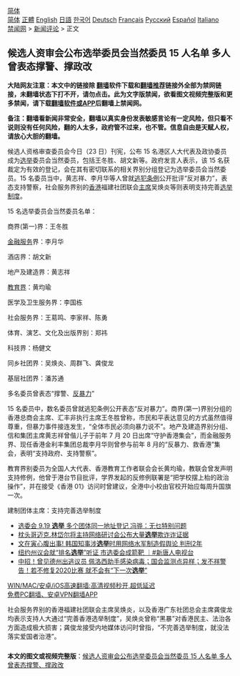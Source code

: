  <!-- 面包屑导航 --> <div class="breadcrumb"><!-- GTranslate: https://gtranslate.io/ -->  <div class="switcher notranslate">  <div class="selected">  <a href="#" onclick="return false;"> 简体</a>  </div>  <div class="option">  <a href="https://www.bannedbook.org" onclick="doGTranslate('zh-CN|zh-CN');jQuery('div.switcher div.selected a').html(jQuery(this).html());return false;" title="简体中文" class="nturl selected"> 简体</a>  <a href="https://www.bannedbook.org/zh-tw/" onclick="doGTranslate('zh-CN|zh-TW');jQuery('div.switcher div.selected a').html(jQuery(this).html());return false;" title="繁體中文" class="nturl"> 正體</a>  <a href="https://www.bannedbook.org/en/" onclick="doGTranslate('zh-CN|en');jQuery('div.switcher div.selected a').html(jQuery(this).html());return false;" title="English" class="nturl"> English</a>  <a href="https://www.bannedbook.org/ja/" onclick="doGTranslate('zh-CN|ja');jQuery('div.switcher div.selected a').html(jQuery(this).html());return false;" title="日本語" class="nturl"> 日語</a>  <a href="https://www.bannedbook.org/ko/" onclick="doGTranslate('zh-CN|ko');jQuery('div.switcher div.selected a').html(jQuery(this).html());return false;" title="한국어" class="nturl"> 한국어</a>  <a href="https://www.bannedbook.org/de/" onclick="doGTranslate('zh-CN|de');jQuery('div.switcher div.selected a').html(jQuery(this).html());return false;" title="Deutsch" class="nturl"> Deutsch</a>  <a href="https://www.bannedbook.org/fr/" onclick="doGTranslate('zh-CN|fr');jQuery('div.switcher div.selected a').html(jQuery(this).html());return false;" title="Français" class="nturl"> Français</a>  <a href="https://www.bannedbook.org/ru/" onclick="doGTranslate('zh-CN|ru');jQuery('div.switcher div.selected a').html(jQuery(this).html());return false;" title="Русский" class="nturl"> Русский</a>  <a href="https://www.bannedbook.org/es/" onclick="doGTranslate('zh-CN|es');jQuery('div.switcher div.selected a').html(jQuery(this).html());return false;" title="Español" class="nturl"> Español</a>  <a href="https://www.bannedbook.org/it/" onclick="doGTranslate('zh-CN|it');jQuery('div.switcher div.selected a').html(jQuery(this).html());return false;" title="Italiano" class="nturl"> Italiano</a>  </div>  </div>      <div class='breadcrumb-sub'><!-- Breadcrumb NavXT 6.3.0 --> <a href="https://www.bannedbook.org/" class="home">禁闻网</a> &gt; <a href="https://www.bannedbook.org/bnews/comments/" class="category">新闻评论</a> &gt; 正文</div></div><h2>候选人资审会公布选举委员会当然委员 15 人名单 多人曾表态撑警、撑政改</h2> <p class="notice"><b>大陆网友注意：本文中的链接除 <a href="https://github.com/bannedbook/fanqiang" >翻墙</a>软件下载和<a href="https://github.com/killgcd/justmysocks/blob/master/README.md">翻墙推荐</a>链接外全部为禁网链接，未翻墙状态下打不开，请勿点击。此为文字版禁闻，欲看图文视频完整版和更多禁闻，请下载<a href="https://github.com/bannedbook/fanqiang">翻墙软件或APP</a>后翻墙上禁闻网。</p><p>备注：翻墙看新闻非常安全，翻墙以真实身份发表敏感言论有一定风险，但只看不说则没有任何风险，翻的人太多，政府管不过来，也不管。信息自由是天赋人权，请放心大胆的翻墙。</b></p>  <div class="entry">  <p>候选人资格审查委员会今日（23 日）刊宪，公布 15 名港区人大代表及政协委员成为<a href="https://www.bannedbook.org/bnews/tag/%e9%80%89%e4%b8%be/" class="st_tag internal_tag" rel="tag" title="标签 选举 下的日志">选举</a>委员会当然委员，包括王冬胜、胡文新等。政府发言人表示，该 15 名获裁定为有效的登记，会在其有密切联系的相关界别分组登记为选举委员会当然委员。15 名委员当中，黄志祥、李月华等人曾就<a href="https://www.bannedbook.org/bnews/tag/%E9%80%83%E7%8A%AF%E6%9D%A1%E4%BE%8B/" class="st_tag internal_tag" rel="tag" title="标签 逃犯条例 下的日志">逃犯条例</a>公开批评“反对暴力”，表态支持警察，社会服务界别的<a href="https://www.bannedbook.org/bnews/tag/%e9%a6%99%e6%b8%af/" class="st_tag internal_tag" rel="tag" title="标签 香港 下的日志">香港</a>福建社团联会<a href="https://www.bannedbook.org/bnews/tag/%E4%B8%BB%E5%B8%AD/" class="st_tag internal_tag" rel="tag" title="标签 主席 下的日志">主席</a>吴焕炎等则表明支持完善<a href="https://www.bannedbook.org/bnews/tag/%E9%80%89%E4%B8%BE%E5%88%B6%E5%BA%A6/" class="st_tag internal_tag" rel="tag" title="标签 选举制度 下的日志">选举制度</a>。</p> <p>15 名选举委员会当然委员名单：</p> <p>商界(第一)界：王冬胜</p> <p><a href="https://www.bannedbook.org/bnews/tag/%E9%87%91%E8%9E%8D%E6%9C%8D%E5%8A%A1/" class="st_tag internal_tag" rel="tag" title="标签 金融服务 下的日志">金融服务</a>界：李月华</p>  <p>酒店界：胡文新</p> <p>地产及建造界：黄志祥</p> <p><a href="https://www.bannedbook.org/bnews/tag/%E6%95%99%E8%82%B2%E7%95%8C/" class="st_tag internal_tag" rel="tag" title="标签 教育界 下的日志">教育界</a>：黄均瑜</p> <p>医学及卫生服务界：李国栋</p>  <p>社会服务界：王䓪鸣、李家祥、陈勇</p> <p>体育、演艺、文化及出版界别：郑祎</p> <p>科技界：杨健文</p> <p>同乡社团界：吴焕炎、周群飞、龚俊龙</p>  <p>基层社团界：潘苏通</p> <p>多名委员曾表态“撑警、<a href="https://www.bannedbook.org/bnews/tag/%E5%8F%8D%E6%9A%B4%E5%8A%9B/" class="st_tag internal_tag" rel="tag" title="标签 反暴力 下的日志">反暴力</a>”</p> <p>15 名委员中，数名委员曾就逃犯条例公开表态“反对暴力”。商界(第一)界别分组的香港总商会主席、汇丰非执行主席王冬胜曾称，市民和平表达意见的方式虽然值得尊重，但暴力事件接连发生，“全体市民必须向暴力说不”。地产及建造界别分组、信和集团主席黄志祥曾偕儿子于前年 7 月 20 日出席“守护香港集会”，而金融服务界、现任香港金利丰集团总裁李月华则曾参与前年 8 月的“反暴力、救香港”集会，表明“支持政府、支持警察”。</p> <p>教育界别委员为全国人大代表、香港教育工作者联会会长黄均瑜，教联会曾发声明支持修例，他曾于港台节目批评，学界发起的反修例联署是“把学校摆上枱的政治操作”，并在接受《香港 01》访问时曾建议，全港中小校由官校开始应每周升国旗一次。</p>  <p>建制团体主席：支持完善选举制度</p> <ul class='op-related-articles' title='相关阅读'> <li><a href='https://www.bannedbook.org/bnews/comments/20210723/1592832.html' target='_blank'>选委会 9.19 <b>选举</b> 多个团体同一地址登记 冯骅：无乜特别问题</a></li> <li><a href='https://www.bannedbook.org/bnews/worldnews/usa/20210722/1592001.html' target='_blank'>枕头哥迈克.林岱尔将主持网络研讨会公布大量<b>选举</b>欺诈诈证据</a></li> <li><a href='https://www.bannedbook.org/bnews/cnnews/20210722/1591648.html' target='_blank'>文在寅心腹出事! 韩国知事涉<b>选举</b>时用网络水军制造假舆论 判刑2年</a></li> <li><a href='https://www.bannedbook.org/bnews/bannedvideo/20210721/1591308.html' target='_blank'>纽约州议会就“排名<b>选举</b>”听证 市选委会成箭靶 ｜#新唐人电视台</a></li> <li><a href='https://www.bannedbook.org/bnews/comments/20210721/1591180.html' target='_blank'>中招！曾见德州出逃议员 佩洛西助手感染病毒；国会监测点异样；发不祥警告！若不修复2020比赛 就不会有“下一次<b>选举</b>”</a></li> </ul> <p class="texttj"> <a href="https://github.com/bannedbook/fanqiang/wiki/V2ray%E6%9C%BA%E5%9C%BA" target="_blank">WIN/MAC/安卓/iOS高速翻墙:高清视频秒开,超低延迟</a><br/> <a href="https://github.com/bannedbook/fanqiang/wiki/%E7%A6%81%E9%97%BB%E7%BD%91%E5%AE%89%E5%8D%93%E7%BF%BB%E5%A2%99%E6%96%B0%E9%97%BBAPP" target="_blank">免费PC翻墙、安卓VPN翻墙APP</a></p><p>社会服务界别的香港福建社团联会主席吴焕炎，以及香港广东社团总会主席龚俊龙均表示支持人大通过“完善香港选举制度”，吴焕炎曾称“黑暴”对香港民主、法治各方面造成极大损害；龚俊龙接受内地媒体访问时曾指，“不完善选举制度，就没法落实爱国者治港”。</p><a name='sharetosocial'></a>  <div style="margin-bottom:5px;padding-bottom:5px;clear:both"> <div id="archive-pix-1" class="banner-ads"> <!-- AuctionX Display platform tag START --> <div id="26318x728x90x621x_ADSLOT2" clicktrack="%%CLICK_URL_ESC%%"></div> <!-- AuctionX Display platform tag END --> </div> <div id="archive-pix-2" class="banner-ads"> <!-- AuctionX Display platform tag START --> <div id="26315x300x250x621x_ADSLOT2" clicktrack="%%CLICK_URL_ESC%%"></div> <!-- AuctionX Display platform tag END --> </div> </div>  <div id="archive-pix-1" class="banner-ads"> <!-- AuctionX Display platform tag START --> <div id="26318x728x90x621x_ADSLOT3" clicktrack="%%CLICK_URL_ESC%%"></div> <!-- AuctionX Display platform tag END --> </div> <div><b>本文的图文或视频完整版</b>：<a href='https://www.bannedbook.org/bnews/comments/20210723/1592834.html'>候选人资审会公布选举委员会当然委员 15 人名单 多人曾表态撑警、撑政改</a></div>  </div><!--END ENTRY--> 
